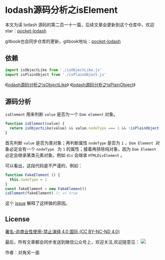 # lodash源码分析之isElement

本文为读 lodash 源码的第二百一十一篇，后续文章会更新到这个仓库中，欢迎 star：[pocket-lodash](https://github.com/yeyuqiudeng/pocket-lodash)

gitbook也会同步仓库的更新，gitbook地址：[pocket-lodash](https://www.gitbook.com/book/yeyuqiudeng/pocket-lodash/details)

## 依赖

```javascript
import isObjectLike from './isObjectLike.js'
import isPlainObject from './isPlainObject.js'
```
《[lodash源码分析之isObjectLike](isObjectLike.md)》
《[lodash源码分析之isPlainObject](isPlainObject.md)》

## 源码分析

`isElement` 用来判断 `value` 是否为一个 `Dom element` 对象。

```javascript
function isElement(value) {
  return isObjectLike(value) && value.nodeType === 1 && !isPlainObject(value)
}
```

首先判断 `value` 是否为类对象；再判断属性 `nodeType` 是否为 `1` ，`Dom Element `对象必定会有一个 `nodeType ` 为 `1` 的属性；接着再排除纯对象，因为 `Dom Element` 必定会继承某类元素对象。例如 `div` 会继承 `HTMLDivElement` 。

可以看出，这段代码是不严谨的，例如：

```javascript
function FakeElement () {
  this.nodeType = 1
}
const fakeElement = new FakeElement()
isElement(fakeElement) // => true
```

这个 [issue](https://github.com/lodash/lodash/issues/427) 解释了这样做的原因。

## License

[署名-非商业性使用-禁止演绎 4.0 国际 (CC BY-NC-ND 4.0)](http://creativecommons.org/licenses/by-nc-nd/4.0/)

最后，所有文章都会同步发送到微信公众号上，欢迎关注,欢迎提意见：  ![](https://raw.githubusercontent.com/yeyuqiudeng/resource/master/images/qrcode_front-end-article.jpg) 

作者：对角另一面 